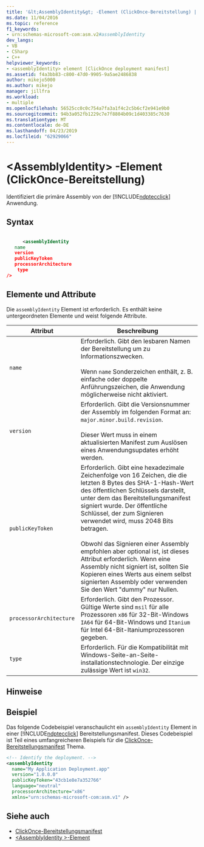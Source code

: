 ```yaml
---
title: '&lt;AssemblyIdentity&gt; -Element (ClickOnce-Bereitstellung) | Microsoft-Dokumentation'
ms.date: 11/04/2016
ms.topic: reference
f1_keywords:
- urn:schemas-microsoft-com:asm.v2#assemblyIdentity
dev_langs:
- VB
- CSharp
- C++
helpviewer_keywords:
- <assemblyIdentity> element [ClickOnce deployment manifest]
ms.assetid: f4a3bb83-c800-47d0-9905-9a5ae2486838
author: mikejo5000
ms.author: mikejo
manager: jillfra
ms.workload:
- multiple
ms.openlocfilehash: 56525cc0c0c754a7fa3a1f4c2c5b6cf2e941e9b0
ms.sourcegitcommit: 94b3a052fb1229c7e7f8804b09c1d403385c7630
ms.translationtype: MT
ms.contentlocale: de-DE
ms.lasthandoff: 04/23/2019
ms.locfileid: "62929066"
---
```

# <a name="ltassemblyidentitygt-element-clickonce-deployment"></a>&lt;AssemblyIdentity&gt; -Element (ClickOnce-Bereitstellung)
Identifiziert die primäre Assembly von der [!INCLUDE[ndptecclick](../deployment/includes/ndptecclick_md.md)] Anwendung.

## <a name="syntax"></a>Syntax

```xml

      <assemblyIdentity  
   name 
   version
   publicKeyToken
   processorArchitecture
    type
/>
```

## <a name="elements-and-attributes"></a>Elemente und Attribute
 Die `assemblyIdentity` Element ist erforderlich. Es enthält keine untergeordneten Elemente und weist folgende Attribute.

|Attribut|Beschreibung|
|---------------|-----------------|
|`name`|Erforderlich. Gibt den lesbaren Namen der Bereitstellung um zu Informationszwecken.<br /><br /> Wenn `name` Sonderzeichen enthält, z. B. einfache oder doppelte Anführungszeichen, die Anwendung möglicherweise nicht aktiviert.|
|`version`|Erforderlich. Gibt die Versionsnummer der Assembly im folgenden Format an: `major.minor.build.revision`.<br /><br /> Dieser Wert muss in einem aktualisierten Manifest zum Auslösen eines Anwendungsupdates erhöht werden.|
|`publicKeyToken`|Erforderlich. Gibt eine hexadezimale Zeichenfolge von 16 Zeichen, die die letzten 8 Bytes des SHA-1-Hash-Wert des öffentlichen Schlüssels darstellt, unter dem das Bereitstellungsmanifest signiert wurde. Der öffentliche Schlüssel, der zum Signieren verwendet wird, muss 2048 Bits betragen.<br /><br /> Obwohl das Signieren einer Assembly empfohlen aber optional ist, ist dieses Attribut erforderlich. Wenn eine Assembly nicht signiert ist, sollten Sie Kopieren eines Werts aus einem selbst signierten Assembly oder verwenden Sie den Wert "dummy" nur Nullen.|
|`processorArchitecture`|Erforderlich. Gibt den Prozessor. Gültige Werte sind `msil` für alle Prozessoren `x86` für 32-Bit-Windows `IA64` für 64-Bit-Windows und `Itanium` für Intel 64-Bit-Itaniumprozessoren gegeben.|
|`type`|Erforderlich. Für die Kompatibilität mit Windows-Seite-an-Seite-installationstechnologie. Der einzige zulässige Wert ist `win32`.|

## <a name="remarks"></a>Hinweise

## <a name="example"></a>Beispiel
 Das folgende Codebeispiel veranschaulicht ein `assemblyIdentity` Element in einer [!INCLUDE[ndptecclick](../deployment/includes/ndptecclick_md.md)] Bereitstellungsmanifest. Dieses Codebeispiel ist Teil eines umfangreicheren Beispiels für die [ClickOnce-Bereitstellungsmanifest](../deployment/clickonce-deployment-manifest.md) Thema.

```xml
<!-- Identify the deployment. -->
<assemblyIdentity
  name="My Application Deployment.app"
  version="1.0.0.0"
  publicKeyToken="43cb1e8e7a352766"
  language="neutral"
  processorArchitecture="x86"
  xmlns="urn:schemas-microsoft-com:asm.v1" />
```

## <a name="see-also"></a>Siehe auch
- [ClickOnce-Bereitstellungsmanifest](../deployment/clickonce-deployment-manifest.md)
- [\<AssemblyIdentity >-Element](../deployment/assemblyidentity-element-clickonce-application.md)